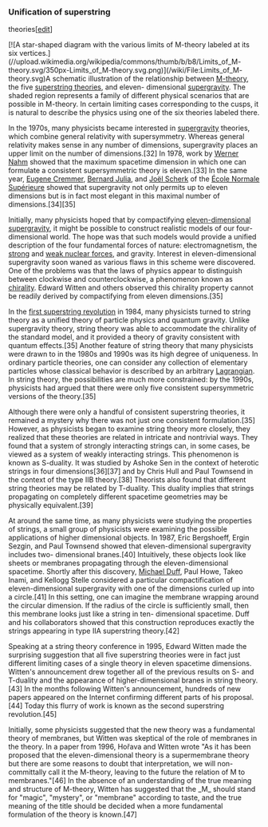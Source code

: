 ### Unification of superstring
theories[[edit](/w/index.php?title=String\_theory&action=edit&section=8 "Edit
section: Unification of superstring theories")]

[![A star-shaped diagram with the various limits of M-theory labeled at its
six
vertices.](//upload.wikimedia.org/wikipedia/commons/thumb/b/b8/Limits\_of\_M-
theory.svg/350px-Limits\_of\_M-theory.svg.png)](/wiki/File:Limits\_of\_M-
theory.svg)A schematic illustration of the relationship between
[M-theory](/wiki/M-theory "M-theory"), the five [superstring
theories](/wiki/Superstring\_theory "Superstring theory"), and eleven-
dimensional [supergravity](/wiki/Supergravity "Supergravity"). The shaded
region represents a family of different physical scenarios that are possible
in M-theory. In certain limiting cases corresponding to the cusps, it is
natural to describe the physics using one of the six theories labeled there.

In the 1970s, many physicists became interested in
[supergravity](/wiki/Supergravity "Supergravity") theories, which combine
general relativity with supersymmetry. Whereas general relativity makes sense
in any number of dimensions, supergravity places an upper limit on the number
of dimensions.[32] In 1978, work by [Werner Nahm](/wiki/Werner\_Nahm "Werner
Nahm") showed that the maximum spacetime dimension in which one can formulate
a consistent supersymmetric theory is eleven.[33] In the same year, [Eugene
Cremmer](/wiki/Eugene\_Cremmer "Eugene Cremmer"), [Bernard
Julia](/wiki/Bernard\_Julia "Bernard Julia"), and [Joël
Scherk](/wiki/Jo%C3%ABl\_Scherk "Joël Scherk") of the [École Normale
Supérieure](/wiki/%C3%89cole\_Normale\_Sup%C3%A9rieure "École Normale
Supérieure") showed that supergravity not only permits up to eleven dimensions
but is in fact most elegant in this maximal number of dimensions.[34][35]

Initially, many physicists hoped that by compactifying [eleven-dimensional
supergravity](/wiki/Eleven-dimensional\_supergravity "Eleven-dimensional
supergravity"), it might be possible to construct realistic models of our
four-dimensional world. The hope was that such models would provide a unified
description of the four fundamental forces of nature: electromagnetism, the
[strong](/wiki/Strong\_nuclear\_force "Strong nuclear force") and [weak nuclear
forces](/wiki/Weak\_nuclear\_force "Weak nuclear force"), and gravity. Interest
in eleven-dimensional supergravity soon waned as various flaws in this scheme
were discovered. One of the problems was that the laws of physics appear to
distinguish between clockwise and counterclockwise, a phenomenon known as
[chirality](/wiki/Chirality\_\(physics\) "Chirality \(physics\)"). Edward
Witten and others observed this chirality property cannot be readily derived
by compactifying from eleven dimensions.[35]

In the [first superstring revolution](/wiki/First\_superstring\_revolution
"First superstring revolution") in 1984, many physicists turned to string
theory as a unified theory of particle physics and quantum gravity. Unlike
supergravity theory, string theory was able to accommodate the chirality of
the standard model, and it provided a theory of gravity consistent with
quantum effects.[35] Another feature of string theory that many physicists
were drawn to in the 1980s and 1990s was its high degree of uniqueness. In
ordinary particle theories, one can consider any collection of elementary
particles whose classical behavior is described by an arbitrary
[Lagrangian](/wiki/Lagrangian\_\(field\_theory\) "Lagrangian \(field theory\)").
In string theory, the possibilities are much more constrained: by the 1990s,
physicists had argued that there were only five consistent supersymmetric
versions of the theory.[35]

Although there were only a handful of consistent superstring theories, it
remained a mystery why there was not just one consistent formulation.[35]
However, as physicists began to examine string theory more closely, they
realized that these theories are related in intricate and nontrivial ways.
They found that a system of strongly interacting strings can, in some cases,
be viewed as a system of weakly interacting strings. This phenomenon is known
as S-duality. It was studied by Ashoke Sen in the context of heterotic strings
in four dimensions[36][37] and by Chris Hull and Paul Townsend in the context
of the type IIB theory.[38] Theorists also found that different string
theories may be related by T-duality. This duality implies that strings
propagating on completely different spacetime geometries may be physically
equivalent.[39]

At around the same time, as many physicists were studying the properties of
strings, a small group of physicists were examining the possible applications
of higher dimensional objects. In 1987, Eric Bergshoeff, Ergin Sezgin, and
Paul Townsend showed that eleven-dimensional supergravity includes two-
dimensional branes.[40] Intuitively, these objects look like sheets or
membranes propagating through the eleven-dimensional spacetime. Shortly after
this discovery, [Michael Duff](/wiki/Michael\_Duff\_\(physicist\) "Michael Duff
\(physicist\)"), Paul Howe, Takeo Inami, and Kellogg Stelle considered a
particular compactification of eleven-dimensional supergravity with one of the
dimensions curled up into a circle.[41] In this setting, one can imagine the
membrane wrapping around the circular dimension. If the radius of the circle
is sufficiently small, then this membrane looks just like a string in ten-
dimensional spacetime. Duff and his collaborators showed that this
construction reproduces exactly the strings appearing in type IIA superstring
theory.[42]

Speaking at a string theory conference in 1995, Edward Witten made the
surprising suggestion that all five superstring theories were in fact just
different limiting cases of a single theory in eleven spacetime dimensions.
Witten's announcement drew together all of the previous results on S- and
T-duality and the appearance of higher-dimensional branes in string
theory.[43] In the months following Witten's announcement, hundreds of new
papers appeared on the Internet confirming different parts of his
proposal.[44] Today this flurry of work is known as the second superstring
revolution.[45]

Initially, some physicists suggested that the new theory was a fundamental
theory of membranes, but Witten was skeptical of the role of membranes in the
theory. In a paper from 1996, Hořava and Witten wrote "As it has been proposed
that the eleven-dimensional theory is a supermembrane theory but there are
some reasons to doubt that interpretation, we will non-committally call it the
M-theory, leaving to the future the relation of M to membranes."[46] In the
absence of an understanding of the true meaning and structure of M-theory,
Witten has suggested that the \_M\_ should stand for "magic", "mystery", or
"membrane" according to taste, and the true meaning of the title should be
decided when a more fundamental formulation of the theory is known.[47]

